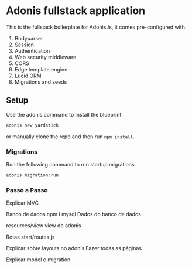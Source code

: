 # Adonis fullstack application

This is the fullstack boilerplate for AdonisJs, it comes pre-configured with.

1. Bodyparser
2. Session
3. Authentication
4. Web security middleware
5. CORS
6. Edge template engine
7. Lucid ORM
8. Migrations and seeds

## Setup

Use the adonis command to install the blueprint

```bash
adonis new yardstick
```

or manually clone the repo and then run `npm install`.


### Migrations

Run the following command to run startup migrations.

```js
adonis migration:run
```

### Passo a Passo

Explicar MVC

Banco de dados
  npm i mysql
  Dados do banco de dados

resources/view
 view do adonis

Rotas
  start/routes.js

Explicar sobre layouts no adonis
Fazer todas as páginas

Explicar model e migration




